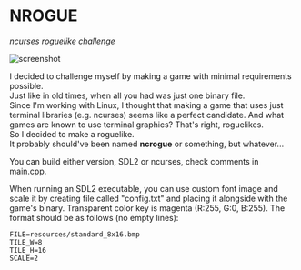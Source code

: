 # NROGUE
*ncurses roguelike challenge*

![screenshot](https://user-images.githubusercontent.com/11379604/108273698-f7167d00-7184-11eb-9946-0b7a9b0f6ed9.png)

I decided to challenge myself by making a game with minimal requirements possible.  
Just like in old times, when all you had was just one binary file.  
Since I'm working with Linux, I thought that making a game that uses just terminal libraries (e.g. ncurses)
seems like a perfect candidate. And what games are known to use terminal graphics? That's right, roguelikes.  
So I decided to make a roguelike.  
It probably should've been named **ncrogue** or something, but whatever...

You can build either version, SDL2 or ncurses, check comments in main.cpp.

When running an SDL2 executable, you can use custom font image and scale it by creating
file called "config.txt" and placing it alongside with the game's binary.
Transparent color key is magenta (R:255, G:0, B:255).
The format should be as follows (no empty lines):

```
FILE=resources/standard_8x16.bmp  
TILE_W=8  
TILE_H=16  
SCALE=2  
```
